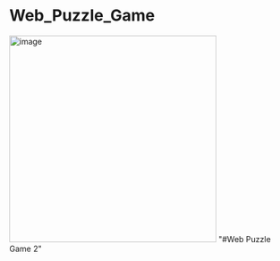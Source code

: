 ﻿# Web_Puzzle_Game

<img width="370" alt="image" src="https://github.com/user-attachments/assets/bf1e3145-a0fe-46ea-bdde-ab9303cc2688">
"#Web Puzzle Game 2" 
